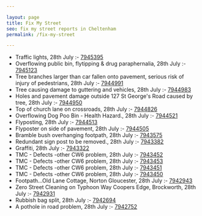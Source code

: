 ```yaml
---

layout: page
title: Fix My Street
seo: fix my street reports in Cheltenham
permalink: /fix-my-street

---
```


<!-- fix_marker starts -->

- Traffic lights, 28th July :- [7945395](https://www.fixmystreet.com/report/7945395)
- Overflowing public bin, flytipping & drug paraphernalia, 28th July :- [7945123](https://www.fixmystreet.com/report/7945123)
- Tree branches larger than car fallen onto pavement, serious risk of injury of pedestrians, 28th July :- [7944991](https://www.fixmystreet.com/report/7944991)
- Tree causing damage to guttering and vehicles, 28th July :- [7944983](https://www.fixmystreet.com/report/7944983)
- Holes and pavement damage outside 127 St George's Road caused by tree, 28th July :- [7944950](https://www.fixmystreet.com/report/7944950)
- Top of church lane on crossroads, 28th July :- [7944826](https://www.fixmystreet.com/report/7944826)
- Overflowing Dog Poo Bin - Health Hazard., 28th July :- [7944521](https://www.fixmystreet.com/report/7944521)
- Flyposting, 28th July :- [7944513](https://www.fixmystreet.com/report/7944513)
- Flyposter on side of pavement, 28th July :- [7944505](https://www.fixmystreet.com/report/7944505)
- Bramble bush overhanging footpath, 28th July :- [7943575](https://www.fixmystreet.com/report/7943575)
- Redundant sign post to be removed., 28th July :- [7943382](https://www.fixmystreet.com/report/7943382)
- Graffiti, 28th July :- [7943322](https://www.fixmystreet.com/report/7943322)
- TMC - Defects -other CW6 problem, 28th July :- [7943452](https://www.fixmystreet.com/report/7943452)
- TMC - Defects -other CW6 problem, 28th July :- [7943453](https://www.fixmystreet.com/report/7943453)
- TMC - Defects -other CW6 problem, 28th July :- [7943451](https://www.fixmystreet.com/report/7943451)
- TMC - Defects -other CW6 problem, 28th July :- [7943450](https://www.fixmystreet.com/report/7943450)
- Footpath…Old Lane Cottage, Norton Gloucester, 28th July :- [7942943](https://www.fixmystreet.com/report/7942943)
- Zero Street Cleaning on Typhoon Way Coopers Edge, Brockworth, 28th July :- [7942931](https://www.fixmystreet.com/report/7942931)
- Rubbish bag split, 28th July :- [7942694](https://www.fixmystreet.com/report/7942694)
- A pothole in road problem, 28th July :- [7942752](https://www.fixmystreet.com/report/7942752)

<!-- fix_marker ends -->